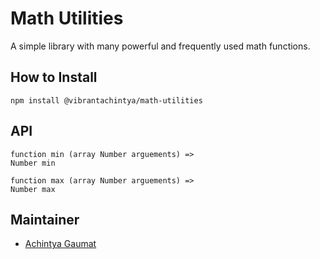 # Math Utilities

A simple library with many powerful and frequently used math functions.

## How to Install

```
npm install @vibrantachintya/math-utilities
```

## API

```
function min (array Number arguements) =>
Number min

function max (array Number arguements) =>
Number max
```

## Maintainer

- [Achintya Gaumat](https://github.com/vibrantachintya)
